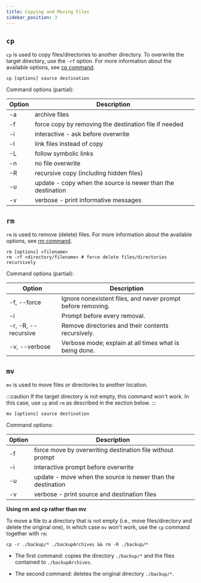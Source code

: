 ```yaml
---
title: Copying and Moving Files
sidebar_position: 3
---
```


## `cp`

`cp` is used to copy files/directories to another directory. To overwrite the target directory, use the `-rf` option. For more information about the available options, see [cp command](https://www.rapidtables.com/code/linux/cp.html).

```shell
cp [options] source destination
```

Command options (partial):

| Option | Description                                                 |
| ------ | ----------------------------------------------------------- |
| -a     | archive files                                               |
| -f     | force copy by removing the destination file if needed       |
| -i     | interactive - ask before overwrite                          |
| -l     | link files instead of copy                                  |
| -L     | follow symbolic links                                       |
| -n     | no file overwrite                                           |
| -R     | recursive copy (including hidden files)                     |
| -u     | update - copy when the source is newer than the destination |
| -v     | verbose - print informative messages                        |

## `rm`

`rm` is used to remove (delete) files. For more information about the available options, see [rm command](https://www.computerhope.com/unix/urm.htm#options).

```shell
rm [options] <filename>
rm -rf <directory/filename> # force delete files/directories recursively
```

Command options (partial):

| Option              | Description                                                 |
| ------------------- | ----------------------------------------------------------- |
| -f, --force         | Ignore nonexistent files, and never prompt before removing. |
| -i                  | Prompt before every removal.                                |
| -r, -R, --recursive | Remove directories and their contents recursively.          |
| -v, --verbose       | Verbose mode; explain at all times what is being done.      |

## `mv`

`mv` is used to move files or directories to another location.

:::caution
If the target directory is not empty, this command won't work. In this case, use `cp` and `rm` as described in the section below.
:::

```shell
mv [options] source destination
```

Command options:

| 0ption | Description                                                 |
| ------ | ----------------------------------------------------------- |
| -f     | force move by overwriting destination file without prompt   |
| -i     | interactive prompt before overwrite                         |
| -u     | update - move when the source is newer than the destination |
| -v     | verbose - print source and destination files                |

**Using rm and cp rather than mv**

To move a file to a directory that is not empty (i.e., move files/directory and delete the original one), in which case `mv` won't work, use the `cp` command together with `rm`:

```shell
cp -r ./backup/* ./backupArchives && rm -R ./backup/*
```

-   The first command: copies the directory `./backup/*` and the files contained to `./backupArchives`.

-   The second command: deletes the original directory `./backup/*`.
